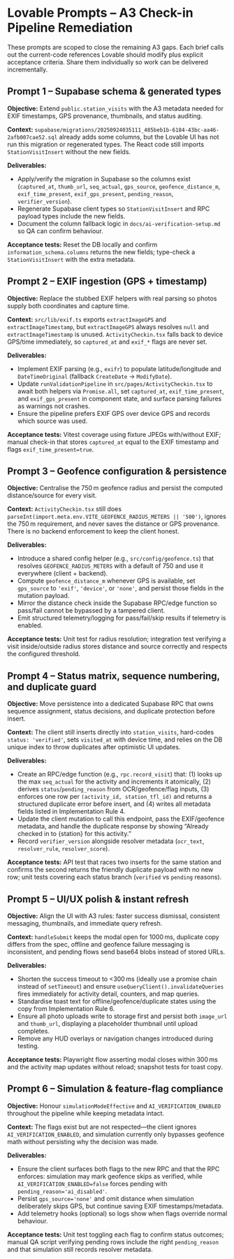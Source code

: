 # Lovable Prompts – A3 Check-in Pipeline Remediation

These prompts are scoped to close the remaining A3 gaps. Each brief calls out the current-code references Lovable should modify plus explicit acceptance criteria. Share them individually so work can be delivered incrementally.

## Prompt 1 – Supabase schema & generated types
**Objective:** Extend `public.station_visits` with the A3 metadata needed for EXIF timestamps, GPS provenance, thumbnails, and status auditing.

**Context:** `supabase/migrations/20250924035111_485beb1b-6184-43bc-aa46-2afb007cae52.sql` already adds some columns, but the Lovable UI has not run this migration or regenerated types. The React code still imports `StationVisitInsert` without the new fields.

**Deliverables:**
- Apply/verify the migration in Supabase so the columns exist (`captured_at`, `thumb_url`, `seq_actual`, `gps_source`, `geofence_distance_m`, `exif_time_present`, `exif_gps_present`, `pending_reason`, `verifier_version`).
- Regenerate Supabase client types so `StationVisitInsert` and RPC payload types include the new fields.
- Document the column fallback logic in `docs/ai-verification-setup.md` so QA can confirm behaviour.

**Acceptance tests:** Reset the DB locally and confirm `information_schema.columns` returns the new fields; type-check a `StationVisitInsert` with the extra metadata.

## Prompt 2 – EXIF ingestion (GPS + timestamp)
**Objective:** Replace the stubbed EXIF helpers with real parsing so photos supply both coordinates and capture time.

**Context:** `src/lib/exif.ts` exports `extractImageGPS` and `extractImageTimestamp`, but `extractImageGPS` always resolves `null` and `extractImageTimestamp` is unused. `ActivityCheckin.tsx` falls back to device GPS/time immediately, so `captured_at` and `exif_*` flags are never set.

**Deliverables:**
- Implement EXIF parsing (e.g., `exifr`) to populate latitude/longitude and `DateTimeOriginal` (fallback `CreateDate` → `ModifyDate`).
- Update `runValidationPipeline` in `src/pages/ActivityCheckin.tsx` to await both helpers via `Promise.all`, set `captured_at`, `exif_time_present`, and `exif_gps_present` in component state, and surface parsing failures as warnings not crashes.
- Ensure the pipeline prefers EXIF GPS over device GPS and records which source was used.

**Acceptance tests:** Vitest coverage using fixture JPEGs with/without EXIF; manual check-in that stores `captured_at` equal to the EXIF timestamp and flags `exif_time_present=true`.

## Prompt 3 – Geofence configuration & persistence
**Objective:** Centralise the 750 m geofence radius and persist the computed distance/source for every visit.

**Context:** `ActivityCheckin.tsx` still does `parseInt(import.meta.env.VITE_GEOFENCE_RADIUS_METERS || '500')`, ignores the 750 m requirement, and never saves the distance or GPS provenance. There is no backend enforcement to keep the client honest.

**Deliverables:**
- Introduce a shared config helper (e.g., `src/config/geofence.ts`) that resolves `GEOFENCE_RADIUS_METERS` with a default of 750 and use it everywhere (client + backend).
- Compute `geofence_distance_m` whenever GPS is available, set `gps_source` to `'exif'`, `'device'`, or `'none'`, and persist those fields in the mutation payload.
- Mirror the distance check inside the Supabase RPC/edge function so pass/fail cannot be bypassed by a tampered client.
- Emit structured telemetry/logging for pass/fail/skip results if telemetry is enabled.

**Acceptance tests:** Unit test for radius resolution; integration test verifying a visit inside/outside radius stores distance and source correctly and respects the configured threshold.

## Prompt 4 – Status matrix, sequence numbering, and duplicate guard
**Objective:** Move persistence into a dedicated Supabase RPC that owns sequence assignment, status decisions, and duplicate protection before insert.

**Context:** The client still inserts directly into `station_visits`, hard-codes `status: 'verified'`, sets `visited_at` with device time, and relies on the DB unique index to throw duplicates after optimistic UI updates.

**Deliverables:**
- Create an RPC/edge function (e.g., `rpc.record_visit`) that: (1) looks up the max `seq_actual` for the activity and increments it atomically, (2) derives `status`/`pending_reason` from OCR/geofence/flag inputs, (3) enforces one row per `(activity_id, station_tfl_id)` and returns a structured duplicate error before insert, and (4) writes all metadata fields listed in Implementation Rule 4.
- Update the client mutation to call this endpoint, pass the EXIF/geofence metadata, and handle the duplicate response by showing “Already checked in to {station} for this activity.”
- Record `verifier_version` alongside resolver metadata (`ocr_text`, `resolver_rule`, `resolver_score`).

**Acceptance tests:** API test that races two inserts for the same station and confirms the second returns the friendly duplicate payload with no new row; unit tests covering each status branch (`verified` vs `pending` reasons).

## Prompt 5 – UI/UX polish & instant refresh
**Objective:** Align the UI with A3 rules: faster success dismissal, consistent messaging, thumbnails, and immediate query refresh.

**Context:** `handleSubmit` keeps the modal open for 1000 ms, duplicate copy differs from the spec, offline and geofence failure messaging is inconsistent, and pending flows send base64 blobs instead of stored URLs.

**Deliverables:**
- Shorten the success timeout to <300 ms (ideally use a promise chain instead of `setTimeout`) and ensure `useQueryClient().invalidateQueries` fires immediately for activity detail, counters, and map queries.
- Standardise toast text for offline/geofence/duplicate states using the copy from Implementation Rule 6.
- Ensure all photo uploads write to storage first and persist both `image_url` and `thumb_url`, displaying a placeholder thumbnail until upload completes.
- Remove any HUD overlays or navigation changes introduced during testing.

**Acceptance tests:** Playwright flow asserting modal closes within 300 ms and the activity map updates without reload; snapshot tests for toast copy.

## Prompt 6 – Simulation & feature-flag compliance
**Objective:** Honour `simulationModeEffective` and `AI_VERIFICATION_ENABLED` throughout the pipeline while keeping metadata intact.

**Context:** The flags exist but are not respected—the client ignores `AI_VERIFICATION_ENABLED`, and simulation currently only bypasses geofence math without persisting why the decision was made.

**Deliverables:**
- Ensure the client surfaces both flags to the new RPC and that the RPC enforces: simulation may mark geofence skips as verified, while `AI_VERIFICATION_ENABLED=false` forces pending with `pending_reason='ai_disabled'`.
- Persist `gps_source='none'` and omit distance when simulation deliberately skips GPS, but continue saving EXIF timestamps/metadata.
- Add telemetry hooks (optional) so logs show when flags override normal behaviour.

**Acceptance tests:** Unit test toggling each flag to confirm status outcomes; manual QA script verifying pending rows include the right `pending_reason` and that simulation still records resolver metadata.

